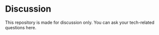 # Discussion
This repository is made for discussion only. You can ask your tech-related questions here.
